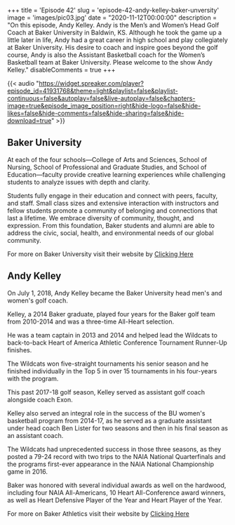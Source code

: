 +++
title = 'Episode 42'
slug = 'episode-42-andy-kelley-baker-unversity'
image = 'images/pic03.jpg'
date = "2020-11-12T00:00:00"
description = "On this episode, Andy Kelley. Andy is the Men’s and Women’s Head Golf Coach at Baker University in Baldwin, KS. Although he took the game up a little later in life, Andy had a great career in high school and play collegiately at Baker University. His desire to coach and inspire goes beyond the golf course, Andy is also the Assistant Basketball coach for the Women’s Basketball team at Baker University. Please welcome to the show Andy Kelley."
disableComments = true
+++

{{< audio "https://widget.spreaker.com/player?episode_id=41931768&theme=light&playlist=false&playlist-continuous=false&autoplay=false&live-autoplay=false&chapters-image=true&episode_image_position=right&hide-logo=false&hide-likes=false&hide-comments=false&hide-sharing=false&hide-download=true" >}}


## Baker University
At each of the four schools—College of Arts and Sciences, School of Nursing, School of Professional and Graduate Studies, and School of Education—faculty provide creative learning experiences while challenging students to analyze issues with depth and clarity.

Students fully engage in their education and connect with peers, faculty, and staff. Small class sizes and extensive interaction with instructors and fellow students promote a community of belonging and connections that last a lifetime. We embrace diversity of community, thought, and expression. From this foundation, Baker students and alumni are able to address the civic, social, health, and environmental needs of our global community.

For more on Baker University visit their website by [Clicking Here](https://www.bakeru.edu/)


## Andy Kelley
On July 1, 2018, Andy Kelley became the Baker University head men's and women's golf coach. 

Kelley, a 2014 Baker graduate, played four years for the Baker golf team from 2010-2014 and was a three-time All-Heart selection.

He was a team captain in 2013 and 2014 and helped lead the Wildcats to back-to-back Heart of America Athletic Conference Tournament Runner-Up finishes.

The Wildcats won five-straight tournaments his senior season and he finished individually in the Top 5 in over 15 tournaments in his four-years with the program.

This past 2017-18 golf season, Kelley served as assistant golf coach alongside coach Exon.

Kelley also served an integral role in the success of the BU women's basketball program from 2014-17, as he served as a graduate assistant under head coach Ben Lister for two seasons and then in his final season as an assistant coach.

The Wildcats had unprecedented success in those three seasons, as they posted a 79-24 record with two trips to the NAIA National Quarterfinals and the programs first-ever appearance in the NAIA National Championship game in 2016.

Baker was honored with several individual awards as well on the hardwood, including four NAIA All-Americans, 10 Heart All-Conference award winners, as well as Heart Defensive Player of the Year and Heart Player of the Year.

For more on Baker Athletics visit their website by [Clicking Here](https://www.bakerwildcats.com/index.php)
